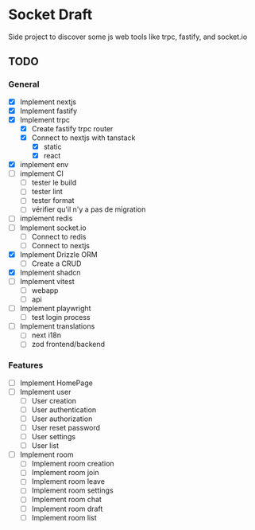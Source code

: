 # Socket Draft

Side project to discover some js web tools like trpc, fastify, and socket.io

## TODO

### General

- [x] Implement nextjs
- [x] Implement fastify
- [x] Implement trpc
  - [x] Create fastify trpc router
  - [x] Connect to nextjs with tanstack
    - [x] static
    - [x] react
- [x] implement env
- [ ] implement CI
  - [ ] tester le build
  - [ ] tester lint
  - [ ] tester format
  - [ ] vérifier qu'il n'y a pas de migration
- [ ] implement redis
- [ ] Implement socket.io
  - [ ] Connect to redis
  - [ ] Connect to nextjs
- [x] Implement Drizzle ORM
  - [ ] Create a CRUD
- [x] Implement shadcn
- [ ] Implement vitest
  - [ ] webapp
  - [ ] api
- [ ] Implement playwright
  - [ ] test login process
- [ ] Implement translations
  - [ ] next i18n
  - [ ] zod frontend/backend

### Features

- [ ] Implement HomePage
- [ ] Implement user
  - [ ] User creation
  - [ ] User authentication
  - [ ] User authorization
  - [ ] User reset password
  - [ ] User settings
  - [ ] User list
- [ ] Implement room
  - [ ] Implement room creation
  - [ ] Implement room join
  - [ ] Implement room leave
  - [ ] Implement room settings
  - [ ] Implement room chat
  - [ ] Implement room draft
  - [ ] Implement room list
